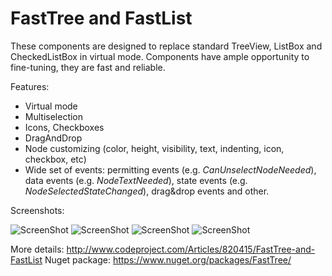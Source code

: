 FastTree and FastList
========

These components are designed to replace standard TreeView, ListBox and CheckedListBox in virtual mode. 
Components have ample opportunity to fine-tuning, they are fast and reliable.

Features:

 * Virtual mode
 * Multiselection
 * Icons, Checkboxes
 * DragAndDrop
 * Node customizing (color, height, visibility, text, indenting, icon, checkbox, etc)
 * Wide set of events: permitting events (e.g. *CanUnselectNodeNeeded*), data events (e.g. *NodeTextNeeded*), state events (e.g.  *NodeSelectedStateChanged*), drag&drop events and other.

Screenshots:

![ScreenShot](https://raw.github.com/PavelTorgashov/FastTree/master/1.png)
![ScreenShot](https://raw.github.com/PavelTorgashov/FastTree/master/2.png)
![ScreenShot](https://raw.github.com/PavelTorgashov/FastTree/master/3.png)
![ScreenShot](https://raw.github.com/PavelTorgashov/FastTree/master/4.png)

More details: http://www.codeproject.com/Articles/820415/FastTree-and-FastList
Nuget package: https://www.nuget.org/packages/FastTree/

